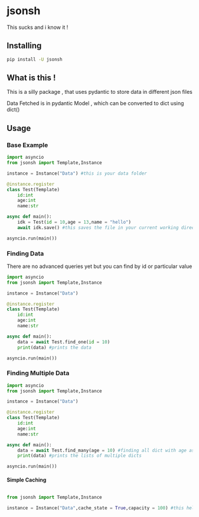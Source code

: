 # jsonsh

This sucks and i know it !

Installing
----------

```sh
pip install -U jsonsh
```

What is this !
-----------
This is a silly package , that uses pydantic to store data in different json files

Data Fetched is in pydantic Model , which can be converted to dict using dict()


Usage
------

### Base Example

```py
import asyncio
from jsonsh import Template,Instance

instance = Instance("Data") #this is your data folder

@instance.register
class Test(Template)
    id:int
    age:int
    name:str

async def main():
    idk = Test(id = 10,age = 13,name = "hello")
    await idk.save() #this saves the file in your current working directory

asyncio.run(main())
```

### Finding Data

There are no advanced queries yet but you can find by id or particular value


```py
import asyncio
from jsonsh import Template,Instance

instance = Instance("Data")

@instance.register
class Test(Template)
    id:int
    age:int
    name:str

async def main():
    data = await Test.find_one(id = 10)
    print(data) #prints the data

asyncio.run(main())
```

### Finding Multiple Data


```py
import asyncio
from jsonsh import Template,Instance

instance = Instance("Data")

@instance.register
class Test(Template)
    id:int
    age:int
    name:str

async def main():
    data = await Test.find_many(age = 10) #finding all dict with age as 10
    print(data) #prints the lists of multiple dicts

asyncio.run(main())
```

#### Simple Caching 

```py

from jsonsh import Template,Instance

instance = Instance("Data",cache_state = True,capacity = 100) #this helps you to avoid reading files in finds

```
